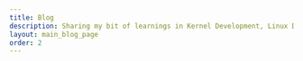 ```yaml
---
title: Blog
description: Sharing my bit of learnings in Kernel Development, Linux Device Drivers, Embedded Linux, Systems Programming, Microcontrollers and IoT @ Suyash Singh Bitti.
layout: main_blog_page
order: 2
---
```


